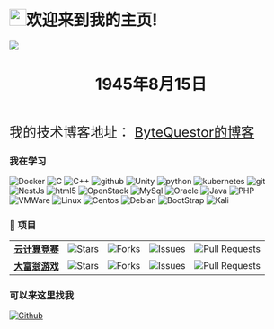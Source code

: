 
<h1><img src="https://emojis.slackmojis.com/emojis/images/1531849430/4246/blob-sunglasses.gif?1531849430" width="30"/>欢迎来到我的主页!</h1>

<img src="https://raw.gitmirror.com/ByteQuestor/picture/main/japan2.jpg" style="vertical-align:middle"/>
<h1 style="text-align: center;">1945年8月15日</h1>
<p>
    <font font size="5">
      <br>我的技术博客地址： 
      <a href="https://bytequestor.github.io" target="_blank">ByteQuestor的博客</a>
    </font>
</p>

<h3>我在学习</h3>
<p>
  <img alt="Docker" src="https://img.shields.io/badge/-Docker-46a2f1?style=flat-square&logo=docker&logoColor=white" />
    <img alt="C" src="https://img.shields.io/badge/-C语言-2088FF?style=flat-square&logo=C&logoColor=white" />
  <img alt="C++" src="https://img.shields.io/badge/-C++-2088FF?style=flat-square&logo=C&logoColor=white" />
  <img alt="github" src="https://img.shields.io/badge/-github-5849BE?style=flat-square&logo=github&logoColor=white" />
  <img alt="Unity" src="https://img.shields.io/badge/-Unity-311C87?style=flat-square&logo=unity&logoColor=white" />
  <img alt="python" src="https://img.shields.io/badge/-python-B7178C?style=flat-square&logo=python&logoColor=white" />
  <img alt="kubernetes" src="https://img.shields.io/badge/-kubernetes-CC6699?style=flat-square&logo=kubernetes&logoColor=white" />
  <img alt="git" src="https://img.shields.io/badge/-Git-F05032?style=flat-square&logo=git&logoColor=white" />
  <img alt="NestJs" src="https://img.shields.io/badge/-NestJs-ea2845?style=flat-square&logo=nestjs&logoColor=white" />
  <img alt="html5" src="https://img.shields.io/badge/-HTML5-E34F26?style=flat-square&logo=html5&logoColor=white" />
  <img alt="OpenStack" src="https://img.shields.io/badge/-OpenStack-FB542B?style=flat-square&logo=openstack&logoColor=white" />
  <img alt="MySql" src="https://img.shields.io/badge/-MySql-EC4A3F?style=flat-square&logo=MySql&logoColor=white" />
  <img alt="Oracle" src="https://img.shields.io/badge/-Oracle-EC4A3F?style=flat-square&logo=oracle&logoColor=white" />
  <img alt="Java" src="https://img.shields.io/badge/-Java-F9A03C?style=flat-square&logo=OpenJDK&logoColor=white" />
  <img alt="PHP" src="https://img.shields.io/badge/-PHP-461f76?style=flat-square&logo=PHP&logoColor=white" />
  <img alt="VMWare" src="https://img.shields.io/badge/-VMWare-d32bdd?style=flat-square&logo=PHP&logoColor=white" />
  <img alt="Linux" src="https://img.shields.io/badge/-Linux-2b40dd?style=flat-square&logo=linux&logoColor=white" />
  <img alt="Centos" src="https://img.shields.io/badge/-Centos-501554?style=flat-square&logo=centos&logoColor=white" />
  <img alt="Debian" src="https://img.shields.io/badge/-Debian-43853d?style=flat-square&logo=Debian&logoColor=white" />
  <img alt="BootStrap" src="https://img.shields.io/badge/-BootStrap-b058b5?style=flat-square&logo=bootstrap&logoColor=white" />
  <img alt="Kali" src="https://img.shields.io/badge/-kali-150808?style=flat-square&logo=kalilinux&logoColor=white" />
</p>
<h3>🎁 项目</h3>
<table>
  <thead align="center">
    <tr border: none;>
  <tbody>
    <tr> 
      <td><a href="https://github.com/pzxy-cs/pzxy-cloud-competition"><b>云计算竞赛</b></a></td>
      <td><img alt="Stars" src="https://img.shields.io/github/stars/thmsgbrt/react-simple-pull-to-refresh?style=flat-square&labelColor=343b41"/></td>
      <td><img alt="Forks" src="https://img.shields.io/github/forks/thmsgbrt/react-simple-pull-to-refresh?style=flat-square&labelColor=343b41"/></td>
      <td><img alt="Issues" src="https://img.shields.io/github/issues/thmsgbrt/react-simple-pull-to-refresh?style=flat-square&labelColor=343b41"/></td>
      <td><img alt="Pull Requests" src="https://img.shields.io/github/issues-pr/thmsgbrt/react-simple-pull-to-refresh?style=flat-square&labelColor=343b41"/></td>
    </tr>

<tr> 
      <td><a href="https://alonelovely.github.io/"><b>大富翁游戏</b></a></td>
      <td><img alt="Stars" src="https://img.shields.io/github/stars/thmsgbrt/react-simple-pull-to-refresh?style=flat-square&labelColor=343b41"/></td>
      <td><img alt="Forks" src="https://img.shields.io/github/forks/thmsgbrt/react-simple-pull-to-refresh?style=flat-square&labelColor=343b41"/></td>
      <td><img alt="Issues" src="https://img.shields.io/github/issues/thmsgbrt/react-simple-pull-to-refresh?style=flat-square&labelColor=343b41"/></td>
      <td><img alt="Pull Requests" src="https://img.shields.io/github/issues-pr/thmsgbrt/react-simple-pull-to-refresh?style=flat-square&labelColor=343b41"/></td>
    </tr>

  </tbody>
</table>
 

<h3>可以来这里找我</h3>
<p>
  <a href="https://github.com/ByteQuestor/bytequestor" target="_blank">
  <img alt="Github" src="https://img.shields.io/badge/GitHub-%2312100E.svg?&style=for-the-badge&logo=Github&logoColor=white" />
  </a> 
</p>
